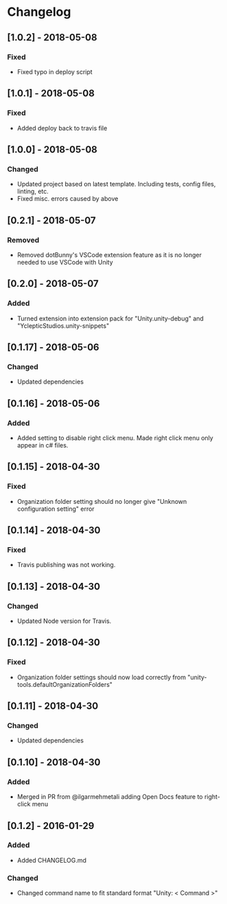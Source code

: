 # Changelog

## [1.0.2] - 2018-05-08

### Fixed

- Fixed typo in deploy script

## [1.0.1] - 2018-05-08

### Fixed

- Added deploy back to travis file

## [1.0.0] - 2018-05-08

### Changed

- Updated project based on latest template. Including tests, config files, linting, etc.
- Fixed misc. errors caused by above

## [0.2.1] - 2018-05-07

### Removed

- Removed dotBunny's VSCode extension feature as it is no longer needed to use VSCode with Unity

## [0.2.0] - 2018-05-07

### Added

- Turned extension into extension pack for "Unity.unity-debug" and "YclepticStudios.unity-snippets"

## [0.1.17] - 2018-05-06

### Changed

- Updated dependencies

## [0.1.16] - 2018-05-06

### Added

- Added setting to disable right click menu. Made right click menu only appear in c# files.

## [0.1.15] - 2018-04-30

### Fixed

- Organization folder setting should no longer give "Unknown configuration setting" error

## [0.1.14] - 2018-04-30

### Fixed

- Travis publishing was not working.

## [0.1.13] - 2018-04-30

### Changed

- Updated Node version for Travis.

## [0.1.12] - 2018-04-30

### Fixed

- Organization folder settings should now load correctly from "unity-tools.defaultOrganizationFolders"

## [0.1.11] - 2018-04-30

### Changed

- Updated dependencies

## [0.1.10] - 2018-04-30

### Added

- Merged in PR from @ilgarmehmetali adding Open Docs feature to right-click menu

## [0.1.2] - 2016-01-29

### Added

- Added CHANGELOG.md

### Changed

- Changed command name to fit standard format "Unity: < Command >"